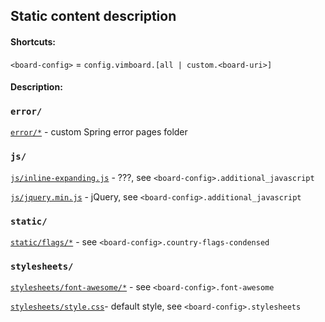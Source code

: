 Static content description
--------------------------

#### Shortcuts:
`<board-config>` = `config.vimboard.[all | custom.<board-uri>]`

#### Description:

### `error/`

[`error/*`](public/error) - custom Spring error pages folder

### `js/`

[`js/inline-expanding.js`](public/js/inline-expanding.js) - ???, see `<board-config>.additional_javascript`

[`js/jquery.min.js`](public/js/jquery.min.js) - jQuery, see `<board-config>.additional_javascript` 

### `static/`

[`static/flags/*`](public/static/flags) - see `<board-config>.country-flags-condensed`

### `stylesheets/`

[`stylesheets/font-awesome/*`](public/stylesheets/font-awesome) - see `<board-config>.font-awesome`

[`stylesheets/style.css`](public/stylesheets/style.css)- default style, see `<board-config>.stylesheets`